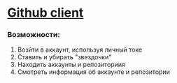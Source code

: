 # [Github client](https://desolate-cliffs-64175.herokuapp.com/)

### Возможности:
<ol> 
<li>Возйти в аккаунт, используя личный токе</li>
<li>Ставить и убирать "звездочки" </li>
<li>Находить аккаунты и репозиториия</li>
<li> Смотреть информация об аккаунте и репозитории</li>


